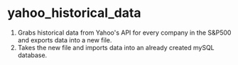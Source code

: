 # yahoo_historical_data
1. Grabs historical data from Yahoo's API for every company in the S&P500 and exports data into a new file.
2. Takes the new file and imports data into an already created mySQL database.
